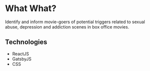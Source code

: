 # What What?

Identify and inform movie-goers of potential triggers related to sexual abuse, depression and addiction scenes in box office movies.

## Technologies

* ReactJS
* GatsbyJS
* CSS
